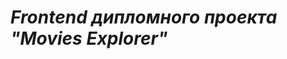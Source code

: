 ***Frontend дипломного проекта "Movies Explorer"***
===================================================

